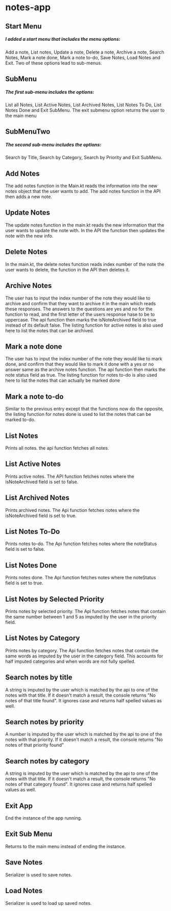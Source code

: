 # notes-app

## Start Menu 

##### I added a start menu that includes the menu options:
Add a note, List notes, Update a note, Delete a note,
Archive a note, Search Notes, Mark a note done, Mark a note to-do,
Save Notes, Load Notes and Exit.
Two of these options lead to sub-menus.

## SubMenu

##### The first sub-menu includes the options:
List all Notes, List Active Notes, List Archived Notes,
List Notes To Do, List Notes Done and Exit SubMenu.
The exit submenu option returns the user to the main menu

## SubMenuTwo

##### The second sub-menu includes the options:
Search by Title, Search by Category, Search by Priority and
Exit SubMenu. 

## Add Notes

The add notes function in the Main.kt reads the information into the 
new notes object that the user wants to add.
The add notes function in the API then adds a new note.

## Update Notes

The update notes function in the main.kt reads the new information 
that the user wants to update the note with.
In the API the function then updates the note with the new info.

## Delete Notes

In the main.kt, the delete notes function reads index number of the 
note the user wants to delete, the function in the API then deletes it.


## Archive Notes 

The user has to input the index number of the note they would like to archive
and confirm that they want to archive it in the main which reads these responses.
The answers to the questions are yes and no for the function to read, and the first letter 
of the users response hase to be to uppercase. 
The api function then marks the isNoteArchived field to true instead of its default false.
The listing function for active notes is also used here to list the notes that can be archived.


## Mark a note done 

The user has to input the index number of the note they would like to mark done,
and confirm that they would like to mark it done with a yes or no answer same as the
archive notes function. The api function then marks the note status field as true.
The listing function for notes to-do is also used here to list the notes that can actually 
be marked done 


## Mark a note to-do 

Similar to the previous entry except that the functions now do the opposite, 
the listing function for notes done is used to list the notes that can be marked to-do.


## List Notes

Prints all notes. the api function fetches all notes.


## List Active Notes

Prints active notes. The API function fetches notes where the isNoteArchived
field is set to false.


## List Archived Notes 

Prints archived notes. The Api function fetches notes where the isNoteArchived 
field is set to true.

## List Notes To-Do

Prints notes to-do. The Api function fetches notes where the noteStatus
field is set to false.

## List Notes Done

Prints notes done. The Api function fetches notes where the noteStatus
field is set to true.

## List Notes by Selected Priority

Prints notes by selected priority. The Api function fetches notes that contain the same 
number between 1 and 5 as imputed by the user in the priority field.


## List Notes by Category

Prints notes by category. The Api function fetches notes that contain the same words as
imputed by the user in the category field. This accounts for half imputed categories and when words 
are not fully spelled. 


## Search notes by title

A string is imputed by the user which is matched by the api to one of the notes 
with that title. If it doesn't match a result, the console returns "No notes of that title found". It ignores
case and returns half spelled values as well.

## Search notes by priority

A number is imputed by the user which is matched by the api to one of the notes
with that priority. If it doesn't match a result, the console returns "No notes of that priority found"

## Search notes by category

A string is imputed by the user which is matched by the api to one of the notes
with that title. If it doesn't match a result, the console returns "No notes of that category found". It ignores 
case and returns half spelled values as well.

## Exit App

End the instance of the app running.

## Exit Sub Menu 

Returns to the main menu instead of ending the instance.

## Save Notes

Serializer is used to save notes.

## Load Notes 

Serializer is used to load up saved notes.  